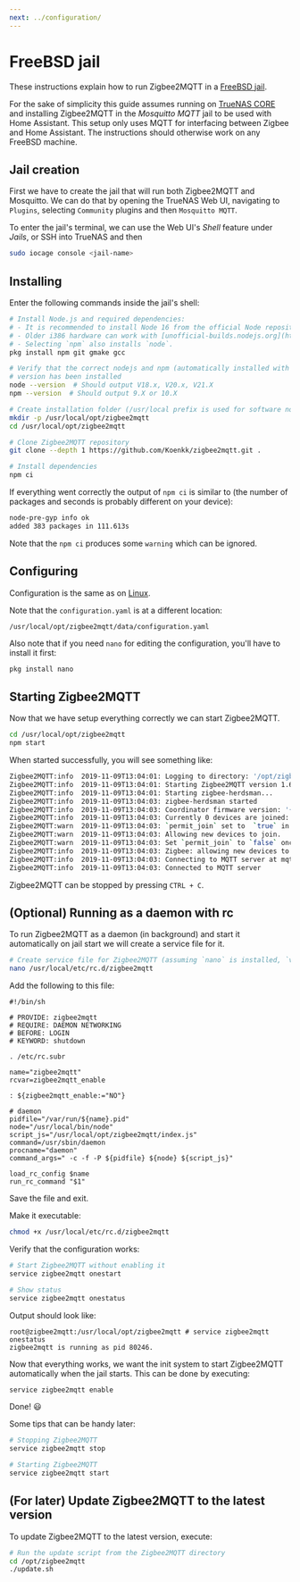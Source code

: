 ```yaml
---
next: ../configuration/
---
```


# FreeBSD jail

These instructions explain how to run Zigbee2MQTT in a [FreeBSD jail](https://en.wikipedia.org/wiki/FreeBSD_jail).

For the sake of simplicity this guide assumes running on [TrueNAS CORE](https://www.truenas.com/truenas-core/) and installing Zigbee2MQTT in the _Mosquitto MQTT_ jail to be used with Home Assistant. This setup only uses MQTT for interfacing between Zigbee and Home Assistant. The instructions should otherwise work on any FreeBSD machine.

## Jail creation

First we have to create the jail that will run both Zigbee2MQTT and Mosquitto. We can do that by opening the TrueNAS Web UI, navigating to `Plugins`, selecting `Community` plugins and then `Mosquitto MQTT`.

To enter the jail's terminal, we can use the Web UI's _Shell_ feature under _Jails_, or SSH into TrueNAS and then

```sh
sudo iocage console <jail-name>
```

## Installing

Enter the following commands inside the jail's shell:

```bash
# Install Node.js and required dependencies:
# - It is recommended to install Node 16 from the official Node repository. Check https://github.com/nodesource/distributions/blob/master/README.md on how to do this.
# - Older i386 hardware can work with [unofficial-builds.nodejs.org](https://unofficial-builds.nodejs.org/download/release/v16.15.0/ e.g. Version 16.15.0 should work.
# - Selecting `npm` also installs `node`.
pkg install npm git gmake gcc

# Verify that the correct nodejs and npm (automatically installed with nodejs)
# version has been installed
node --version  # Should output V18.x, V20.x, V21.X
npm --version  # Should output 9.X or 10.X

# Create installation folder (/usr/local prefix is used for software not part of the base system)
mkdir -p /usr/local/opt/zigbee2mqtt
cd /usr/local/opt/zigbee2mqtt

# Clone Zigbee2MQTT repository
git clone --depth 1 https://github.com/Koenkk/zigbee2mqtt.git .

# Install dependencies
npm ci
```

If everything went correctly the output of `npm ci` is similar to (the number of packages and seconds is probably different on your device):

```bash
node-pre-gyp info ok
added 383 packages in 111.613s
```

Note that the `npm ci` produces some `warning` which can be ignored.

## Configuring

Configuration is the same as on [Linux](01_linux.md#configuring).

Note that the `configuration.yaml` is at a different location:

```
/usr/local/opt/zigbee2mqtt/data/configuration.yaml
```

Also note that if you need `nano` for editing the configuration, you'll have to install it first:

```sh
pkg install nano
```

## Starting Zigbee2MQTT

Now that we have setup everything correctly we can start Zigbee2MQTT.

```bash
cd /usr/local/opt/zigbee2mqtt
npm start
```

When started successfully, you will see something like:

```bash
Zigbee2MQTT:info  2019-11-09T13:04:01: Logging to directory: '/opt/zigbee2mqtt/data/log/2019-11-09.14-04-01'
Zigbee2MQTT:info  2019-11-09T13:04:01: Starting Zigbee2MQTT version 1.6.0 (commit #720e393)
Zigbee2MQTT:info  2019-11-09T13:04:01: Starting zigbee-herdsman...
Zigbee2MQTT:info  2019-11-09T13:04:03: zigbee-herdsman started
Zigbee2MQTT:info  2019-11-09T13:04:03: Coordinator firmware version: '{"type":"zStack30x","meta":{"transportrev":2,"product":2,"majorrel":2,"minorrel":7,"maintrel":2,"revision":20190425}}'
Zigbee2MQTT:info  2019-11-09T13:04:03: Currently 0 devices are joined:
Zigbee2MQTT:warn  2019-11-09T13:04:03: `permit_join` set to  `true` in configuration.yaml.
Zigbee2MQTT:warn  2019-11-09T13:04:03: Allowing new devices to join.
Zigbee2MQTT:warn  2019-11-09T13:04:03: Set `permit_join` to `false` once you joined all devices.
Zigbee2MQTT:info  2019-11-09T13:04:03: Zigbee: allowing new devices to join.
Zigbee2MQTT:info  2019-11-09T13:04:03: Connecting to MQTT server at mqtt://localhost
Zigbee2MQTT:info  2019-11-09T13:04:03: Connected to MQTT server
```

Zigbee2MQTT can be stopped by pressing `CTRL + C`.

## (Optional) Running as a daemon with rc

To run Zigbee2MQTT as a daemon (in background) and start it automatically on jail start we will create a service file for it.

```sh
# Create service file for Zigbee2MQTT (assuming `nano` is installed, `vi` can also be used)
nano /usr/local/etc/rc.d/zigbee2mqtt
```

Add the following to this file:

```
#!/bin/sh

# PROVIDE: zigbee2mqtt
# REQUIRE: DAEMON NETWORKING
# BEFORE: LOGIN
# KEYWORD: shutdown

. /etc/rc.subr

name="zigbee2mqtt"
rcvar=zigbee2mqtt_enable

: ${zigbee2mqtt_enable:="NO"}

# daemon
pidfile="/var/run/${name}.pid"
node="/usr/local/bin/node"
script_js="/usr/local/opt/zigbee2mqtt/index.js"
command=/usr/sbin/daemon
procname="daemon"
command_args=" -c -f -P ${pidfile} ${node} ${script_js}"

load_rc_config $name
run_rc_command "$1"
```

Save the file and exit.

Make it executable:

```sh
chmod +x /usr/local/etc/rc.d/zigbee2mqtt
```

Verify that the configuration works:

```sh
# Start Zigbee2MQTT without enabling it
service zigbee2mqtt onestart

# Show status
service zigbee2mqtt onestatus
```

Output should look like:

```
root@zigbee2mqtt:/usr/local/opt/zigbee2mqtt # service zigbee2mqtt onestatus
zigbee2mqtt is running as pid 80246.
```

Now that everything works, we want the init system to start Zigbee2MQTT automatically when the jail starts. This can be done by executing:

```sh
service zigbee2mqtt enable
```

Done! 😃

Some tips that can be handy later:

```sh
# Stopping Zigbee2MQTT
service zigbee2mqtt stop

# Starting Zigbee2MQTT
service zigbee2mqtt start
```

## (For later) Update Zigbee2MQTT to the latest version

To update Zigbee2MQTT to the latest version, execute:

```sh
# Run the update script from the Zigbee2MQTT directory
cd /opt/zigbee2mqtt
./update.sh
```

